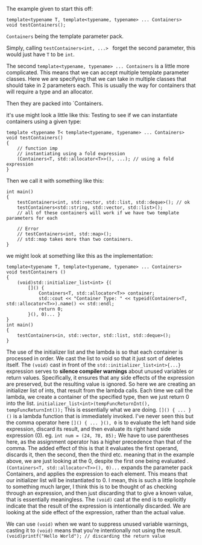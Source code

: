 The example given to start this off: 
```
template<typename T, template<typename, typename> ... Containers> 
void testContainers();
```

`Containers` being the template parameter pack. 

Simply, calling `testContainers<int, ...> ` forget the second parameter, this would just have `T` to be `int`. 

The second `template<typename, typename> ... Containers` is a little more complicated. 
This means that we can accept multiple template parameter classes. 
Here we are specifying that we can take in multiple classes that should take in 2 parameters each. 
This is usually the way for containers that will require a type and an allocator. 

Then they are packed into `Containers. 

it's use might look a little like this: 
Testing to see if we can instantiate containers using a given type: 
```
template <typename T< template<typename, typename> ... Containers> 
void testContainers()
{ 
	// function imp
	// instantiating using a fold expression
	(Containers<T, std::allocator<T>>(), ...); // using a fold expression
}
```
Then we call it with something like this: 
```
int main() 
{ 
	testContainers<int, std::vector, std::list, std::deque>(); // ok
	testContainers<std::string, std::vector, std::list>();
	// all of these containers will work if we have two template parameters for each

	// Error
	// testContainers<int, std::map>();
	// std::map takes more than two containers. 
}
```
we might look at something like this as the implementation: 
```
template<typename T, template<typename, typename> ... Containers> 
void testContainers ()
{
	(void)std::initializer_list<int> {(
		[]() { 
			Containers<T, std::allocator<T>> container;
			std::cout << "Container Type: " << typeid(Containers<T, std::allocator<T>>).name() << std::endl;
			return 0;
		}(), 0)... }
}
int main() 
{ 
	testContainers<in, std::vector, std::list, std::deque>();
}
```

The use of the initializer list and the lambda is so that each container is processed in order. 
We cast the list to void so that it just sort of deletes itself. 
The `(void)` cast in front of the `std::initializer_list<int>{...}` expression serves to **silence compiler warnings** about unused variables or return values. Specifically, it ensures that any side effects of the expression are preserved, but the resulting value is ignored.
 So here we are creating an initializer list of ints, that result from the lambda calls. 
 Each time we call the lambda, we create a container of the specified type, then we just return 0 into the list. 
 `initializer_list<int>(tempFuncReturnInt(), tempFuncReturnInt());` This is essentially what we are doing. 
`[]() { ... }()` is a lambda function that is immediately invoked. 
I've never seen this but the comma operator here `[]() { ... }(), 0` is to evaluate the left hand side expression, discard its result, and then evaluate its right hand side expression (0). 
eg. `int num = (24, 78, 85);`
We have to use parentheses here, as the assignment operator has a higher precedence than that of the comma. 
The added effect of this is that it evaluates the first operand, discards it, then the second, then the third etc. meaning that in the example above, we are just looking at the 0, despite the first one being evaluated . 
`(Containers<T, std::allocator<T>>(), 0)...` expands the parameter pack Containers, and applies the expression to each element. 
This means that our initializer list will be instantiated to 0. 
I mean, this is such a little loophole to something much larger, I think this is to be thought of as checking through an expression, and then just discarding that to give a known value, that is essentially meaningless. 
The `(void)` cast at the end is to explicitly indicate that the result of the expression is intentionally discarded. 
We are looking at the side effect of the expression, rather than the actual value. 


We can use `(void)` when we want to suppress unused variable warnings, casting it to `(void)` means that you're intentionally not using the result. 
`(void)printf("Hello World"); // discarding the return value` 

